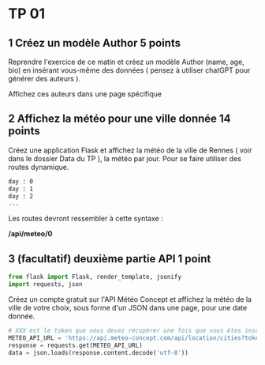 # TP 01

## 1 Créez un modèle Author 5 points

Reprendre l'exercice de ce matin et créez un modèle Author (name, age, bio) en insérant vous-même des données ( pensez à utiliser chatGPT pour générer des auteurs ).

Affichez ces auteurs dans une page spécifique 

## 2 Affichez la météo pour une ville donnée 14 points

Créez une application Flask et affichez la météo de la ville de Rennes ( voir dans le dossier Data du TP ), la météo par jour. Pour se faire utiliser des routes dynamique.

```txt
day : 0
day : 1
day : 2
...
```

Les routes devront ressembler à cette syntaxe :

**/api/meteo/0**

## 3 (facultatif) deuxième partie API 1 point

```python
from flask import Flask, render_template, jsonify
import requests, json

```

Créez un compte gratuit sur l'API Météo Concept et affichez la météo de la ville de votre choix, sous forme d'un JSON dans une page, pour une date donnée.


```python
# XXX est le token que vous devez récupérer une fois que vous êtes inscrit
METEO_API_URL = 'https://api.meteo-concept.com/api/location/cities?token=XXX&search=Rennes'
response = requests.get(METEO_API_URL)
data = json.loads(response.content.decode('utf-8'))
```